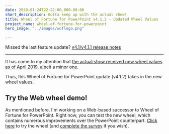 ```yaml
---
date: 2020-01-24T22:22:00.000-08:00
short_description: Gotta keep up with the actual show!
title: Wheel of Fortune for PowerPoint v4.1.2 - Updated Wheel Values
project_name: wheel-of-fortune-for-powerpoint
hero_image: "../images/woflogo.png"

---
```

Missed the last feature update? [v4.1/v4.1.1 release notes](/blog/wheel-of-fortune-for-powerpoint-version-4.1/)

***

It has come to my attention that [the actual show received new wheel values as of April 2019](https://wheeloffortunehistory.fandom.com/wiki/Wheel_of_Fortune_timeline_(syndicated)/Season_36#April_2019), albeit a minor one.

Thus, this Wheel of Fortune for PowerPoint update (v4.1.2) takes in the new wheel values.

## Try the Web wheel demo!

As mentioned before, I'm working on a Web-based successor to Wheel of Fortune for PowerPoint. Right now, you can test the new wheel, which contains numerous improvements over the PowerPoint counterpart. [Click here](https://wheeldemo.gamesbytim.com/) to try the wheel (and [complete the survey](https://forms.gle/oBiGSo1aivxQbdHp7) if you wish).